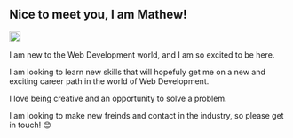 ## Nice to meet you, I am Mathew!  <picture> <source srcset="https://fonts.gstatic.com/s/e/notoemoji/latest/1f604/512.webp" type="image/webp">
  <img src="https://fonts.gstatic.com/s/e/notoemoji/latest/1f604/512.gif" alt="😄" width="20" height="20">
</picture> 

I am new to the Web Development world, and I am so excited to be here. 

I am looking to learn new skills that will hopefuly get me on a new and exciting career path in the world of Web Development. 

I love being creative and an opportunity to solve a problem.

I am looking to make new freinds and contact in the industry, so please get in touch! 😊

<!--
**Mathew-Ritchie/Mathew-Ritchie** is a ✨ _special_ ✨ repository because its `README.md` (this file) appears on your GitHub profile.

Here are some ideas to get you started:

- 🔭 I’m currently working on ...
- 🌱 I’m currently learning ...
- 👯 I’m looking to collaborate on ...
- 🤔 I’m looking for help with ...
- 💬 Ask me about ...
- 📫 How to reach me: ...
- 😄 Pronouns: ...
- ⚡ Fun fact: ...
-->
